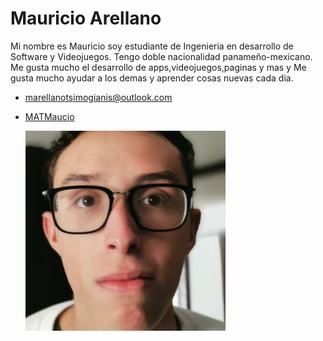 # Mauricio Arellano

Mi nombre es Mauricio soy estudiante de Ingenieria en desarrollo de Software y Videojuegos. Tengo doble nacionalidad panameño-mexicano. Me gusta mucho el desarrollo de apps,videojuegos,paginas y mas y Me gusta mucho ayudar a los demas y aprender cosas nuevas cada dia.

- [marellanotsimogianis@outlook.com](marellanotsimogianis@gmail.com)
- [MATMaucio](https://github.com/MATMaucio)

  ![Mauricio](../img/ImagenMau.jpg)
